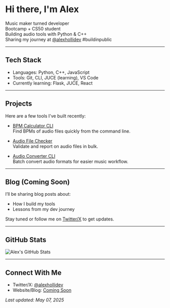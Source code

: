 # Hi there, I'm Alex

Music maker turned developer  
Bootcamp + CS50 student  
Building audio tools with Python & C++  
Sharing my journey at [@alexhollidev](https://x.com/alexhollidev) #buildinpublic

---

## Tech Stack
- Languages: Python, C++, JavaScript
- Tools: Git, CLI, JUCE (learning), VS Code
- Currently learning: Flask, JUCE, React

---

## Projects
Here are a few tools I've built recently:

- [BPM Calculator CLI](https://github.com/alex-hollingsworth1/bpm-cli-tool)  
  Find BPMs of audio files quickly from the command line.

- [Audio File Checker](https://github.com/alex-hollingsworth1/audio-file-checker)  
  Validate and report on audio files in bulk.

- [Audio Converter CLI](https://github.com/alex-hollingsworth1/audio-converter-cli)  
  Batch convert audio formats for easier music workflow.

---

## Blog (Coming Soon)
I’ll be sharing blog posts about:
- How I build my tools
- Lessons from my dev journey

Stay tuned or follow me on [Twitter/X](https://x.com/alexhollidev) to get updates.

---

## GitHub Stats

![Alex's GitHub Stats](https://github-readme-stats.vercel.app/api?username=alex-hollingsworth1&show_icons=true&theme=radical)

---

## Connect With Me

- Twitter/X: [@alexhollidev](https://x.com/alexhollidev)
- Website/Blog: [Coming Soon](#)

_Last updated: May 07, 2025_
